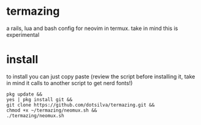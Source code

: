 # termazing
a rails, lua and bash config for neovim in termux.
take in mind this is experimental

# install
to install you can just copy paste (review the script before installing it, take in mind it calls to another script to get nerd fonts!)

```
pkg update &&
yes | pkg install git &&
git clone https://github.com/dotsilva/termazing.git &&
chmod +x ~/termazing/neomux.sh &&
./termazing/neomux.sh
```
